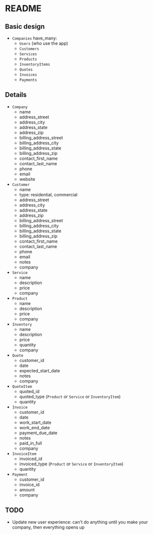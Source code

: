 # README

## Basic design

- `Companies` have_many:
  - `Users` (who use the app)
  - `Customers`
  - `Services`
  - `Products`
  - `InventoryItems`
  - `Quotes`
  - `Invoices`
  - `Payments`

## Details
- `Company`
  - name
  - address_street
  - address_city
  - address_state
  - address_zip
  - billing_address_street
  - billing_address_city
  - billing_address_state
  - billing_address_zip
  - contact_first_name
  - contact_last_name
  - phone
  - email
  - website
- `Customer`
  - name
  - type: residential, commercial
  - address_street
  - address_city
  - address_state
  - address_zip
  - billing_address_street
  - billing_address_city
  - billing_address_state
  - billing_address_zip
  - contact_first_name
  - contact_last_name
  - phone
  - email
  - notes
  - company
- `Service`
  - name
  - description
  - price
  - company
- `Product`
  - name
  - description
  - price
  - company
- `Inventory`
  - name
  - description
  - price
  - quantity
  - company
- `Quote`
  - customer_id
  - date
  - expected_start_date
  - notes
  - company
- `QuoteItem`
  - quoted_id
  - quoted_type (`Product` or `Service` or `InventoryItem`)
  - quantity
- `Invoice`
  - customer_id
  - date
  - work_start_date
  - work_end_date
  - payment_due_date
  - notes
  - paid_in_full
  - company
- `InvoiceItem`
  - invoiced_id
  - invoiced_type (`Product` or `Service` or `InventoryItem`)
  - quantity
- `Payment`
  - customer_id
  - invoice_id
  - amount
  - company

TODO
----
- Update new user experience: can't do anything until you make your company, then everything opens up

